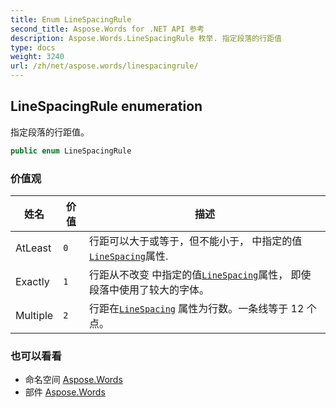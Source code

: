 ```yaml
---
title: Enum LineSpacingRule
second_title: Aspose.Words for .NET API 参考
description: Aspose.Words.LineSpacingRule 枚举. 指定段落的行距值
type: docs
weight: 3240
url: /zh/net/aspose.words/linespacingrule/
---
```

## LineSpacingRule enumeration

指定段落的行距值。

```csharp
public enum LineSpacingRule
```

### 价值观

| 姓名 | 价值 | 描述 |
| --- | --- | --- |
| AtLeast | `0` | 行距可以大于或等于，但不能小于， 中指定的值[`LineSpacing`](../paragraphformat/linespacing/)属性. |
| Exactly | `1` | 行距从不改变 中指定的值[`LineSpacing`](../paragraphformat/linespacing/)属性， 即使段落中使用了较大的字体。 |
| Multiple | `2` | 行距在[`LineSpacing`](../paragraphformat/linespacing/) 属性为行数。一条线等于 12 个点。 |

### 也可以看看

* 命名空间 [Aspose.Words](../../aspose.words/)
* 部件 [Aspose.Words](../../)


